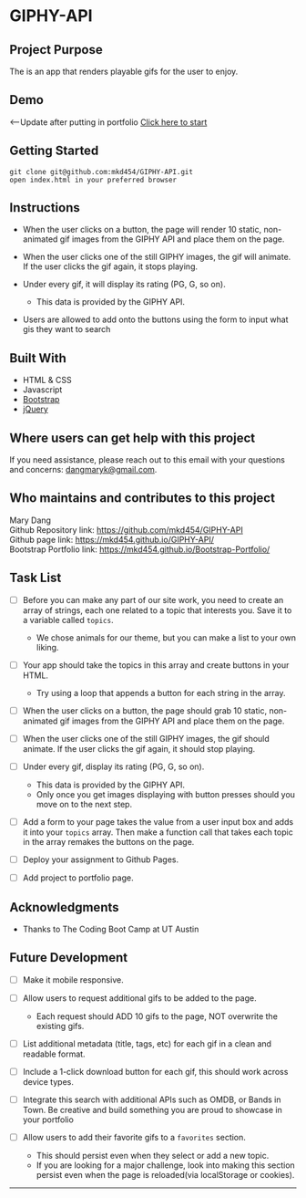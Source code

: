 # GIPHY-API

## Project Purpose 
The is an app that renders playable gifs for the user to enjoy.

## Demo
<img src=''><br> <--Update after putting in portfolio
[Click here to start](https://mkd454.github.io/GIPHY-API/)

## Getting Started 
````
git clone git@github.com:mkd454/GIPHY-API.git
open index.html in your preferred browser
````

## Instructions

* When the user clicks on a button, the page will render 10 static, non-animated gif images from the GIPHY API and place them on the page.

* When the user clicks one of the still GIPHY images, the gif will animate. If the user clicks the gif again, it stops playing.

* Under every gif, it will display its rating (PG, G, so on).
   * This data is provided by the GIPHY API.

* Users are allowed to add onto the buttons using the form to input what gis they want to search

## Built With
- HTML & CSS
- Javascript
- [Bootstrap](https://getbootstrap.com/)
- [jQuery](https://jquery.com/download/)

## Where users can get help with this project
If you need assistance, please reach out to this email with your questions and concerns: <dangmaryk@gmail.com>.

## Who maintains and contributes to this project 
Mary Dang  
Github Repository link: <https://github.com/mkd454/GIPHY-API>  
Github page link: <https://mkd454.github.io/GIPHY-API/>  
Bootstrap Portfolio link: <https://mkd454.github.io/Bootstrap-Portfolio/>

## Task List
- [ ] Before you can make any part of our site work, you need to create an array of strings, each one related to a topic that interests you. Save it to a variable called `topics`.
   * We chose animals for our theme, but you can make a list to your own liking.

- [ ] Your app should take the topics in this array and create buttons in your HTML.
   * Try using a loop that appends a button for each string in the array.

- [ ] When the user clicks on a button, the page should grab 10 static, non-animated gif images from the GIPHY API and place them on the page.

- [ ] When the user clicks one of the still GIPHY images, the gif should animate. If the user clicks the gif again, it should stop playing.

- [ ] Under every gif, display its rating (PG, G, so on).
   * This data is provided by the GIPHY API.
   * Only once you get images displaying with button presses should you move on to the next step.

- [ ] Add a form to your page takes the value from a user input box and adds it into your `topics` array. Then make a function call that takes each topic in the array remakes the buttons on the page.

- [ ] Deploy your assignment to Github Pages.

- [ ] Add project to portfolio page.

## Acknowledgments

* Thanks to The Coding Boot Camp at UT Austin

## Future Development
- [ ] Make it mobile responsive.

- [ ] Allow users to request additional gifs to be added to the page.
   * Each request should ADD 10 gifs to the page, NOT overwrite the existing gifs.

- [ ] List additional metadata (title, tags, etc) for each gif in a clean and readable format.

- [ ] Include a 1-click download button for each gif, this should work across device types.

- [ ] Integrate this search with additional APIs such as OMDB, or Bands in Town. Be creative and build something you are proud to showcase in your portfolio

- [ ] Allow users to add their favorite gifs to a `favorites` section.
   * This should persist even when they select or add a new topic.
   * If you are looking for a major challenge, look into making this section persist even when the page is reloaded(via localStorage or cookies).

- - -